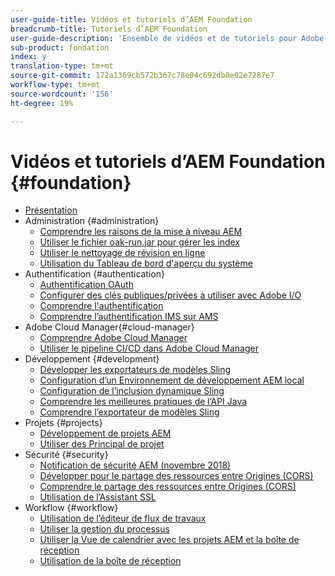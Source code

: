 ```yaml
---
user-guide-title: Vidéos et tutoriels d’AEM Foundation
breadcrumb-title: Tutoriels d’AEM Foundation
user-guide-description: 'Ensemble de vidéos et de tutoriels pour Adobe Experience Manager Foundation. '
sub-product: fondation
index: y
translation-type: tm+mt
source-git-commit: 172a1369cb572b367c78e04c692db8e02e7287e7
workflow-type: tm+mt
source-wordcount: '156'
ht-degree: 19%

---
```



# Vidéos et tutoriels d’AEM Foundation {#foundation}

+ [Présentation](./overview.md)
+ Administration {#administration}
   + [Comprendre les raisons de la mise à niveau AEM](./administration/understand-reasons-to-upgrade.md)
   + [Utiliser le fichier oak-run.jar pour gérer les index](./administration/use-oak-run-jar-to-manage-indexes.md)
   + [Utiliser le nettoyage de révision en ligne](./administration/use-online-revision-clean-up.md)
   + [Utilisation du Tableau de bord d&#39;aperçu du système](./administration/use-the-system-overview-dashboard.md)
+ Authentification {#authentication}
   + [Authentification OAuth](authentication/oauth-code-sample-develop.md)
   + [Configurer des clés publiques/privées à utiliser avec Adobe I/O](authentication/set-up-public-private-keys-for-use-with-aem-and-adobe-io.md)
   + [Comprendre l&#39;authentification](authentication/authentication-support-article-understand.md)
   + [Comprendre l’authentification IMS sur AMS](authentication/adobe-ims-authentication-technical-video-understand.md)
+ Adobe Cloud Manager{#cloud-manager}
   + [Comprendre Adobe Cloud Manager](./cloud-manager/understand-cloud-manager-for-aem.md)
   + [Utiliser le pipeline CI/CD dans Adobe Cloud Manager](./cloud-manager/use-the-cicd-pipeline-in-cloud-manager-for-aem.md)
+ Développement {#development}
   + [Développer les exportateurs de modèles Sling](./development/develop-sling-model-exporter.md)
   + [Configuration d’un Environnement de développement AEM local](./development/set-up-a-local-aem-development-environment.md)
   + [Configuration de l’inclusion dynamique Sling](./development/set-up-sling-dynamic-include.md)
   + [Comprendre les meilleures pratiques de l’API Java](./development/understand-java-api-best-practices.md)
   + [Comprendre l’exportateur de modèles Sling](./development/understand-sling-model-exporter.md)
+ Projets {#projects}
   + [Développement de projets AEM](./projects/develop-aem-projects.md)
   + [Utiliser des Principal de projet](./projects/use-project-masters.md)
+ Sécurité {#security}
   + [Notification de sécurité AEM (novembre 2018)](./security/aem-security-notification-2018-11.md)
   + [Développer pour le partage des ressources entre Origines (CORS)](./security/develop-for-cross-origin-resource-sharing.md)
   + [Comprendre le partage des ressources entre Origines (CORS)](./security/understand-cross-origin-resource-sharing.md)
   + [Utilisation de l’Assistant SSL](./security/use-the-ssl-wizard.md)
+ Workflow {#workflow}
   + [Utilisation de l’éditeur de flux de travaux](./workflow/use-the-workflow-editor.md)
   + [Utiliser la gestion du processus](./workflow/use-workflow-management.md)
   + [Utiliser la Vue de calendrier avec les projets AEM et la boîte de réception](./workflow/use-the-calendar-view-with-aem-projects-and-inbox.md)
   + [Utilisation de la boîte de réception](./workflow/use-the-inbox.md)

